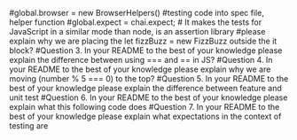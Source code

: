 #global.browser = new BrowserHelpers() #testing code into spec file, helper function 
#global.expect = chai.expect;  # It makes the tests for JavaScript in a similar mode than node, is an assertion library 
#please explain why we are placing the let fizzBuzz = new FizzBuzz outside the it block?
#Question 3. In your README to the best of your knowledge please explain the difference between using === and == in JS?
#Question 4. In your README to the best of your knowledge please explain why we are moving (number % 5 === 0) to the top?
#Question 5. In your README to the best of your knowledge please explain the difference between feature and unit test
#Question 6. In your README to the best of your knowledge please explain what this following code does
#Question 7. In your README to the best of your knowledge please explain what expectations in the context of testing are

